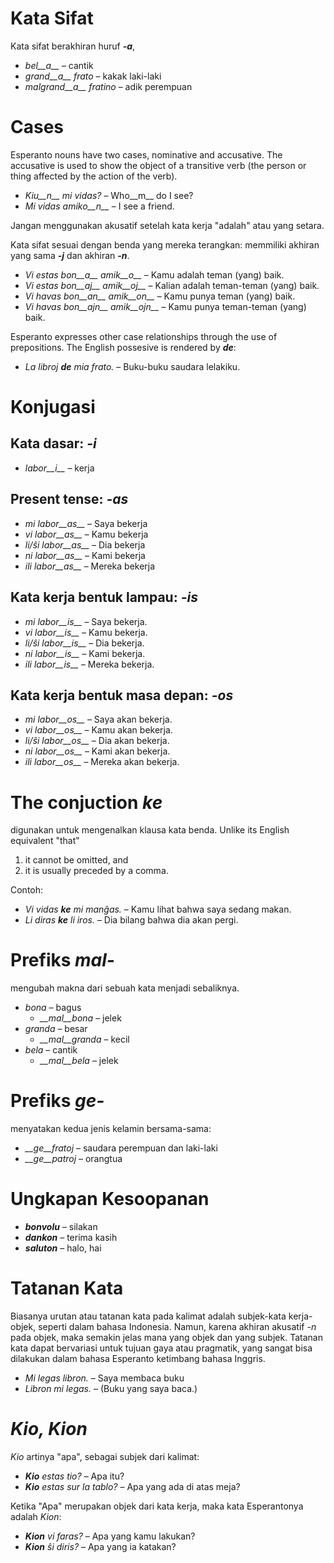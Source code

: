 # Kata Sifat

Kata sifat berakhiran huruf *__-a__*,

- *bel__a__* – cantik
- *grand__a__ frato* – kakak laki-laki
- *malgrand__a__ fratino* – adik perempuan

# Cases

Esperanto nouns have two cases, nominative and accusative. The accusative is used to show the object of a transitive verb (the person or thing affected by the action of the verb).

- *Kiu__n__ mi vidas?* – Who__m__ do I see?
- *Mi vidas amiko__n__* – I see a friend.

Jangan menggunakan akusatif setelah kata kerja "adalah" atau yang setara.

Kata sifat sesuai dengan benda yang mereka terangkan: memmiliki akhiran yang sama *__-j__* dan akhiran *__-n__*.

- *Vi estas bon__a__ amik__o__* – Kamu adalah teman (yang) baik.
- *Vi estas bon__aj__ amik__oj__* – Kalian adalah teman-teman (yang) baik.
- *Vi havas bon__an__ amik__on__* – Kamu punya teman (yang) baik.
- *Vi havas bon__ajn__ amik__ojn__* – Kamu punya teman-teman (yang) baik.

Esperanto expresses other case relationships through the use of prepositions. The English possesive is rendered by *__de__*:

- *La libroj __de__ mia frato.* – Buku-buku saudara lelakiku.

# Konjugasi 

## Kata dasar: *-i*
  
- *labor__i__*          – kerja

## Present tense: *-as*

- *mi labor__as__*      – Saya bekerja
- *vi labor__as__*      – Kamu bekerja
- *li/ŝi labor__as__*   – Dia bekerja
- *ni labor__as__*      – Kami bekerja 
- *ili labor__as__*     – Mereka bekerja

## Kata kerja bentuk lampau: *-is*

- *mi labor__is__*      – Saya bekerja.
- *vi labor__is__*      – Kamu bekerja.
- *li/ŝi labor__is__*   – Dia bekerja.
- *ni labor__is__*      – Kami bekerja.
- *ili labor__is__*     – Mereka bekerja.

## Kata kerja bentuk masa depan: *-os*

- *mi labor__os__*      – Saya akan bekerja.
- *vi labor__os__*      – Kamu akan bekerja.
- *li/ŝi labor__os__*   – Dia akan bekerja.
- *ni labor__os__*      – Kami akan bekerja.
- *ili labor__os__*     – Mereka akan bekerja.

# The conjuction *ke*

digunakan untuk mengenalkan klausa kata benda. Unlike its English equivalent "that"

1. it cannot be omitted, and
2. it is usually preceded by a comma.

Contoh:

- *Vi vidas __ke__ mi manĝas.* – Kamu lihat bahwa saya sedang makan.
- *Li diras __ke__ li iros.* – Dia bilang bahwa dia akan pergi.

# Prefiks *mal-*

mengubah makna dari sebuah kata menjadi sebaliknya.

- *bona* – bagus
  - *__mal__bona* – jelek
- *granda* – besar
  - *__mal__granda* – kecil
- *bela* – cantik
  - *__mal__bela* – jelek

# Prefiks *ge-*

menyatakan kedua jenis kelamin bersama-sama:

- *__ge__fratoj* – saudara perempuan dan laki-laki
- *__ge__patroj* – orangtua

# Ungkapan Kesoopanan

- *__bonvolu__* – silakan
- *__dankon__* – terima kasih
- *__saluton__* – halo, hai

# Tatanan Kata

Biasanya urutan atau tatanan kata pada kalimat adalah subjek-kata kerja-objek, seperti dalam bahasa Indonesia. Namun, karena akhiran akusatif *-n* pada objek, maka semakin jelas mana yang objek dan yang subjek. Tatanan kata dapat bervariasi untuk tujuan gaya atau pragmatik, yang sangat bisa dilakukan dalam bahasa Esperanto ketimbang bahasa Inggris.

- *Mi legas libron.* – Saya membaca buku
- *Libron mi legas.* – (Buku yang saya baca.)

# *Kio, Kion*

*Kio* artinya "apa", sebagai subjek dari kalimat:

- *__Kio__ estas tio?* – Apa itu?
- *__Kio__ estas sur la tablo?* – Apa yang ada di atas meja?

Ketika "Apa" merupakan objek dari kata kerja, maka kata Esperantonya adalah *Kion*:

- *__Kion__ vi faras?* – Apa yang kamu lakukan?
- *__Kion__ ŝi diris?* – Apa yang ia katakan?

